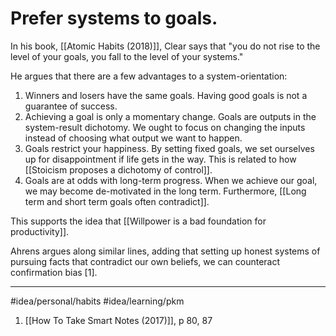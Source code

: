 # Prefer systems to goals.
In his book, [[Atomic Habits (2018)]], Clear says that "you do not rise to the level of your goals, you fall to the level of your systems."

He argues that there are a few advantages to a system-orientation:

1. Winners and losers have the same goals. Having good goals is not a guarantee of success.
2. Achieving a goal is only a momentary change. Goals are outputs in the system-result dichotomy. We ought to focus on changing the inputs instead of choosing what output we want to happen.
3. Goals restrict your happiness. By setting fixed goals, we set ourselves up for disappointment if life gets in the way. This is related to how [[Stoicism proposes a dichotomy of control]]. 
4. Goals are at odds with long-term progress. When we achieve our goal, we may become de-motivated in the long term. Furthermore, [[Long term and short term goals often contradict]]. 

This supports the idea that [[Willpower is a bad foundation for productivity]]. 

Ahrens argues along similar lines, adding that setting up honest systems of pursuing facts that contradict our own beliefs, we can counteract confirmation bias [1]. 

---
#idea/personal/habits 
#idea/learning/pkm 

1.  [[How To Take Smart Notes (2017)]], p 80, 87